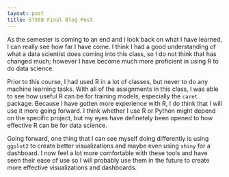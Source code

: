 ```yaml
---
layout: post
title: ST558 Final Blog Post
---
```


As the semester is coming to an end and I look back on what I have learned, I can really see how far I have come. I think I had a good understanding of what a data scientist does coming into this class, so I do not think that has changed much; however I have become much more proficient in using R to do data science.  
  
Prior to this course, I had used R in a lot of classes, but never to do any machine learning tasks. With all of the assignments in this class, I was able to see how useful R can be for training models, especially the `caret` package. Because I have gotten more experience with R, I do think that I will use it more going forward. I think whether I use R or Python might depend on the specific project, but my eyes have definetely been opened to how effective R can be for data science.  
  
Going forward, one thing that I can see myself doing differently is using `ggplot2` to create better visualizations and maybe even using `shiny` for a dashboard. I now feel a lot more comfortable with these tools and have seen their ease of use so I will probably use them in the future to create more effective visualizations and dashboards. 
